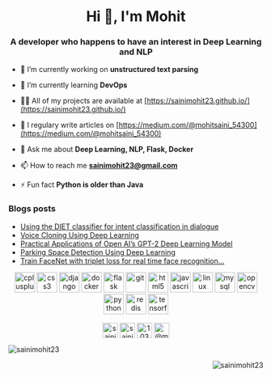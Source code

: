 <h1 align="center">Hi 👋, I'm Mohit</h1>
<h3 align="center">A developer who happens to have an interest in Deep Learning and NLP</h3>

- 🔭 I’m currently working on **unstructured text parsing**

- 🌱 I’m currently learning **DevOps**

- 👨‍💻 All of my projects are available at [https://sainimohit23.github.io/](https://sainimohit23.github.io/)

- 📝 I regulary write articles on [https://medium.com/@mohitsaini_54300](https://medium.com/@mohitsaini_54300)

- 💬 Ask me about **Deep Learning, NLP, Flask, Docker**

- 📫 How to reach me **sainimohit23@gmail.com**

- ⚡ Fun fact **Python is older than Java**

### Blogs posts
<!-- BLOG-POST-LIST:START -->
- [Using the DIET classifier for intent classification in dialogue](https://medium.com/the-research-nest/using-the-diet-classifier-for-intent-classification-in-dialogue-489c76e62804?source=rss-a715f9e4a85e------2)
- [Voice Cloning Using Deep Learning](https://medium.com/the-research-nest/voice-cloning-using-deep-learning-166f1b8d8595?source=rss-a715f9e4a85e------2)
- [Practical Applications of Open AI’s GPT-2 Deep Learning Model](https://medium.com/the-research-nest/practical-applications-of-open-ais-gpt-2-deep-learning-model-14701f18a432?source=rss-a715f9e4a85e------2)
- [Parking Space Detection Using Deep Learning](https://medium.com/the-research-nest/parking-space-detection-using-deep-learning-9fc99a63875e?source=rss-a715f9e4a85e------2)
- [Train FaceNet with triplet loss for real time face recognition…](https://medium.com/@mohitsaini_54300/train-facenet-with-triplet-loss-for-real-time-face-recognition-a39e2f4472c3?source=rss-a715f9e4a85e------2)
<!-- BLOG-POST-LIST:END -->

<p align="center"><img src="https://devicons.github.io/devicon/devicon.git/icons/cplusplus/cplusplus-original.svg" alt="cplusplus" width="40" height="40"/> <img src="https://devicons.github.io/devicon/devicon.git/icons/css3/css3-original-wordmark.svg" alt="css3" width="40" height="40"/> <img src="https://devicons.github.io/devicon/devicon.git/icons/django/django-original.svg" alt="django" width="40" height="40"/> <img src="https://devicons.github.io/devicon/devicon.git/icons/docker/docker-original-wordmark.svg" alt="docker" width="40" height="40"/> <img src="https://www.vectorlogo.zone/logos/pocoo_flask/pocoo_flask-icon.svg" alt="flask" width="40" height="40"/> <img src="https://www.vectorlogo.zone/logos/git-scm/git-scm-icon.svg" alt="git" width="40" height="40"/> <img src="https://devicons.github.io/devicon/devicon.git/icons/html5/html5-original-wordmark.svg" alt="html5" width="40" height="40"/> <img src="https://devicons.github.io/devicon/devicon.git/icons/javascript/javascript-original.svg" alt="javascript" width="40" height="40"/> <img src="https://devicons.github.io/devicon/devicon.git/icons/linux/linux-original.svg" alt="linux" width="40" height="40"/> <img src="https://devicons.github.io/devicon/devicon.git/icons/mysql/mysql-original-wordmark.svg" alt="mysql" width="40" height="40"/> <img src="https://www.vectorlogo.zone/logos/opencv/opencv-icon.svg" alt="opencv" width="40" height="40"/> <img src="https://devicons.github.io/devicon/devicon.git/icons/python/python-original.svg" alt="python" width="40" height="40"/> <img src="https://devicons.github.io/devicon/devicon.git/icons/redis/redis-original-wordmark.svg" alt="redis" width="40" height="40"/> <img src="https://www.vectorlogo.zone/logos/tensorflow/tensorflow-icon.svg" alt="tensorflow" width="40" height="40"/></p>

<p align="center">
<a href="https://dev.to/sainimohit23" target="blank"><img align="center" src="https://cdn.jsdelivr.net/npm/simple-icons@3.0.1/icons/dev-dot-to.svg" alt="sainimohit23" height="30" width="30" /></a>
<a href="https://linkedin.com/in/sainimohit23" target="blank"><img align="center" src="https://cdn.jsdelivr.net/npm/simple-icons@3.0.1/icons/linkedin.svg" alt="sainimohit23" height="30" width="30" /></a>
<a href="https://stackoverflow.com/users/10306078" target="blank"><img align="center" src="https://cdn.jsdelivr.net/npm/simple-icons@3.0.1/icons/stackoverflow.svg" alt="10306078" height="30" width="30" /></a>
<a href="https://medium.com/@mohitsaini_54300" target="blank"><img align="center" src="https://cdn.jsdelivr.net/npm/simple-icons@3.0.1/icons/medium.svg" alt="@mohitsaini_54300" height="30" width="30" /></a>
</p>


<p>&nbsp;<img align="left" src="https://github-readme-stats.vercel.app/api?username=sainimohit23&show_icons=true" alt="sainimohit23" /></p> <p><img align="right" src="https://github-readme-stats.vercel.app/api/top-langs/?username=sainimohit23&layout=compact&hide=html" alt="sainimohit23" /></p>
